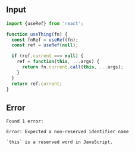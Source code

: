 
## Input

```javascript
import {useRef} from 'react';

function useThing(fn) {
  const fnRef = useRef(fn);
  const ref = useRef(null);

  if (ref.current === null) {
    ref = function(this, ...args) {
      return fn.current.call(this, ...args);
    }
  }
  return ref.current;
}

```


## Error

```
Found 1 error:

Error: Expected a non-reserved identifier name

`this` is a reserved word in JavaScript.
```
          
      